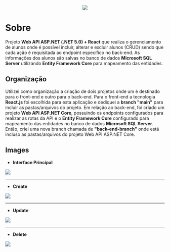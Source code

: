 <p align="center">
    <img src="http://img.shields.io/static/v1?label=STATUS&message=%20FINISHED&color=GREEN&style=for-the-badge" />
</p>

# Sobre
Projeto <strong>Web API ASP.NET (.NET 5.0) + React</strong> que realiza o gerenciamento de alunos onde é possível incluir, alterar e excluir alunos (CRUD) sendo que cada ação é requisitada ao endpoint específico no back-end. As informações dos alunos são salvas no banco de dados <strong>Microsoft SQL Server</strong> utilizando <strong>Entity Framework Core</strong> para mapeamento das entidades.

## Organização
Utilizei como organização a criação de dois projetos onde um é destinado para o front-end e outro para o back-end. Para o front-end a tecnologia <strong>React.js</strong> foi escolhida para esta aplicação e dediquei a <strong>branch "main"</strong> para incluir as pastas/arquivos do projeto. Em relação ao back-end, foi criado um projeto <strong>Web API ASP.NET Core</strong>, possuindo os endpoints configurados para realizar as rotas da API e o <strong>Entity Framework Core</strong> configurado para mapeamento das entidades no banco de dados <strong>Microsoft SQL Server</strong>. Então, criei uma nova branch chamada de <strong>"back-end-branch"</strong> onde está incluso as pastas/arquivos do projeto Web API ASP.NET Core.

## Images
* <strong>Interface Principal</strong>
<img src="https://user-images.githubusercontent.com/84249945/219422540-4e809422-09c5-42c6-a749-86e0fa0d377d.jpg" />
<hr>

* <strong>Create</strong>
<img src="https://user-images.githubusercontent.com/84249945/219423583-85664fee-d9c3-4f7e-9b72-472e747afbfe.jpg" />
<hr>

* <strong>Update</strong>
<img src="https://user-images.githubusercontent.com/84249945/219424248-be4efb86-cbbd-4c3d-ac67-352b3b1e1aef.jpg" />
<hr>

* <strong>Delete</strong>
<img src="https://user-images.githubusercontent.com/84249945/219424413-6bc2f15e-5612-4c9a-8a8d-351cb5c0cde6.jpg" />
